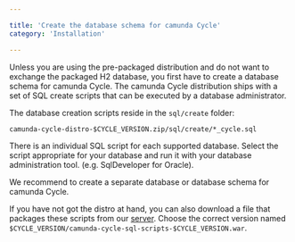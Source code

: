 ```yaml
---

title: 'Create the database schema for camunda Cycle'
category: 'Installation'

---
```


Unless you are using the pre-packaged distribution and do not want to exchange the packaged H2 database, you first have to create a database schema for camunda Cycle.
The camunda Cycle distribution ships with a set of SQL create scripts that can be executed by a database administrator.

The database creation scripts reside in the `sql/create` folder:

```
camunda-cycle-distro-$CYCLE_VERSION.zip/sql/create/*_cycle.sql
```

There is an individual SQL script for each supported database. Select the script appropriate for your database and run it with your database administration tool. (e.g. SqlDeveloper for Oracle).

We recommend to create a separate database or database schema for camunda Cycle.

<div class="alert alert-info">
  If you have not got the distro at hand, you can also download a file that packages these
  scripts from our <a href="https://app.camunda.com/nexus/content/groups/public/org/camunda/bpm/cycle/camunda-cycle-sql-scripts/">server</a>.
  Choose the correct version named <code>$CYCLE_VERSION/camunda-cycle-sql-scripts-$CYCLE_VERSION.war</code>.
</div>
